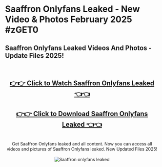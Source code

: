 # Saaffron Onlyfans Leaked - New Video & Photos February 2025 #zGET0

<h2>Saaffron Onlyfans Leaked Videos And Photos - Update Files 2025!</h2>
<br>
<div align="center">
<h2><a href="https://links2leaks.com?utm_source=saaffron&utm_medium=git102" rel="nofollow">👉👉 Click to Watch Saaffron Onlyfans Leaked 👈👈</a></h2>
<h2><a href="https://links2leaks.com?utm_source=saaffron&utm_medium=git102" rel="nofollow">👉👉 Click to Download Saaffron Onlyfans Leaked 👈👈</a></h2>
<br>
Get Saaffron Onlyfans leaked and all content. Now you can access all videos and pictures of Saaffron Onlyfans leaked. New Updated Files 2025!
<br>
<br>
<a href="https://links2leaks.com?utm_source=saaffron&utm_medium=git102" rel="nofollow" data-target="animated-image.originalLink"><img src="https://i.ibb.co/Gkj2r4b/banner.png" alt="Saaffron onlyfans leaked" style="max-width: 100%; display: inline-block;" data-target="animated-image.originalImage"></a>
</div>
<br>
